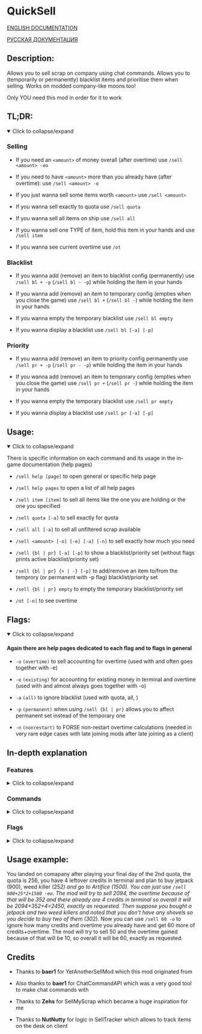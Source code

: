 ﻿# QuickSell

[ENGLISH DOCUMENTATION](README.md)

[РУССКАЯ ДОКУМЕНТАЦИЯ](README_ru.md)

## Description:

Allows you to sell scrap on company using chat commands. Allows you to (temporarily or permanently) blacklist items and prioritise them when selling. Works on modded company-like moons too!

Only YOU need this mod in order for it to work


## TL;DR:

<details open>
  <summary>Click to collapse/expand</summary>

### Selling

- If you need an `<amount>` of money overall (after overtime) use `/sell <amount> -eo`

- If you need to have `<amount>` more than you already have (after overtime): use `/sell <amount> -o`

- If you just wanna sell some items worth `<amount>` use `/sell <amount>`

- If you wanna sell exactly to quota use `/sell quota`

- If you wanna sell all items on ship use `/sell all`

- If you wanna sell one TYPE of item, hold this item in your hands and use `/sell item`

- If you wanna see current overtime use `/ot`

### Blacklist

- If you wanna add (remove) an item to blacklist config (permanently) use `/sell bl + -p` (`/sell bl - -p`) while holding the item in your hands

- If you wanna add (remove) an item to temporary config (empties when you close the game) use `/sell bl +` (`/sell bl -`) while holding the item in your hands

- If you wanna empty the temporary blacklist use `/sell bl empty`

- If you wanna display a blacklist use `/sell bl [-a] [-p]`

### Priority

- If you wanna add (remove) an item to priority config permanently use `/sell pr + -p` (`/sell pr - -p`) while holding the item in your hands

- If you wanna add (remove) an item to temporary config (empties when you close the game) use `/sell pr +` (`/sell pr -`) while holding the item in your hands

- If you wanna empty the temporary blacklist use `/sell pr empty`

- If you wanna display a blacklist use `/sell pr [-a] [-p]`

</details>


## Usage:

<details open>
  <summary>Click to collapse/expand</summary>

There is specific information on each command and its usage in the in-game documentation (help pages)

- `/sell help [page]` to open general or specific help page

- `/sell help pages` to open a list of all help pages

- `/sell item [item]` to sell all items like the one you are holding or the one you specified

- `/sell quota [-a]` to sell exactly for quota

- `/sell all [-a]` to sell all unfiltered scrap available

- `/sell <amount> [-o] [-e] [-a] [-n]` to sell exactly how much you need

- `/sell {bl | pr} [-a] [-p]` to show a blacklist/priority set (without flags prints active blacklist/priority set)

- `/sell {bl | pr} {+ | -} [-p]` to add/remove an item to/from the temprory (or permanent with -p flag) blacklist/priority set

- `/sell {bl | pr} empty` to empty the temporary blacklist/priority set

- `/ot [-n]` to see overtime

</details>


## Flags:

<details open>
  <summary>Click to collapse/expand</summary>

#### Again there are help pages dedicated to each flag and to flags in general

- `-o` `(overtime)` to sell accounting for overtime (used with <amount> and often goes together with -e)

- `-e` `(existing)` for accounting for existing money in terminal and overtime (used with <amount> and almost always goes together with -o)

- `-a` `(all)` to ignore blacklist (used with quota, all, <amount>)

- `-p` `(permanent)` when using `/sell {bl | pr}` allows you to affect permanent set instead of the temporary one

- `-n` `(nonrestart)` to FORSE non-restart overtime calculations (needed in very rare edge cases with late joining mods after late joining as a client)

</details>


## In-depth explanation

### Features

<details>
  <summary>Click to collapse/expand</summary>

#### Blacklist

The blacklist tells the mod which items not to sell. There are three (four) kinds of it: permanent, temporary(add), temporary(remove) and active.
- Permanent blacklist loads itself from the config at the start of the game. Although it's possible, I wouldn't recommend to modify the config by yourself, instead modify the permanent blacklist through in-game commands explained later (to avoid any user-made errors).
- Temporary blacklists (they only act together but there are two of them) are created when you launch Lethal Company and are destroyed when you close it. You can freely add/remove something from them and they will impact what you sell until you close the game or empty them.
- Active blacklist is the combination of the two. It takes the permanent blacklist, adds to it temporary(add) and removes temporary(remove) from it. It's the one which is ACTUALLY used to decide which items not to sell.

#### Priority

The priority list tells the mod which items to prioritize when selling. It will still try to sell as close to the provided value as possible but if multiple combinations of items are possible choose the one which has the most priority items. As with a blacklist there are three (four) kinds of priority sets: permanent, temporary(add), temporary(remove) and active.
- Permanent priority set loads itself from the config at the start of the game. Although it's possible, I wouldn't recommend to modify the config by yourself, instead modify the permanent priority set through in-game commands explained later (to avoid any user-made errors).
- Temporary priority sets (they only act together but there are two of them) are created when you launch Lethal Company and are destroyed when you close it. You can freely add/remove something from them and they will impact what you sell until you close the game or empty them.
- Active priority set is the combination of the two (three). It takes the permanent priority set, adds to it temporary(add) and removes temporary(remove) from it. It's the one which is ACTUALLY used to decide which items not to sell.

</details>


### Commands

<details>
  <summary>Click to collapse/expand</summary>

#### Item

Usage:

`/sell item [item]`

Sells all items with the specified name. If no name was specified then checks what item you are holding and gets it's name instead (and sells this held item too)

#### Quota

Usage:

`/sell quota [-a]`

Checks how much quota is left and tries to sell exactly that (if it's not enough, nothing will be sold and if exact value isn't achievable sells the smallest value after that)

#### All

Usage:

`/sell all [-a]`

Sells all (non-blacklisted, use -a to ignore blacklist) scrap items

#### Amount

Usage:

`/sell <amount> [-o] [-e] [-a] [-n]`

Tries to sell exactly how much you specified. If there is not enough scrap, sells nothing. If an exact value isn't achievable sells the smallest value after that

#### Blacklist

Usage:

`/sell bl [-a] [-p]`

`/sell bl {add | ad | a | +} [itemName] [-p]`

`/sell bl {remove | rm | r | -} [itemName] [-p]`

`/sell bl {empty | flash | flush}`
                
Without modifiers just prints an active blacklist, you can add -a to also display temporary blacklist or -p to display permanent blacklist instead.
By using `/sell bl +` (`/sell bl -`) you can temporarily blacklist (or prohibit to blacklist) an item currently in your hands. You can also add/remove it from a permanent blacklist by using -p flag.
By using `/sell bl empty` you can clear temporary blacklist in case you don't need it anymore (keep in mind that it automatically resets when you close the game window)

#### Priority

Usage:

`/sell pr [-a] [-p]`

`/sell pr {add | ad | a | +} [itemName] [-p]`

`/sell pr {remove | rm | r | -} [itemName] [-p]`

`/sell pr {empty | flash | flush}`
                
Without modifiers just prints an active priority set, you can add -a to also display temporary priority set or -p to display permanent priority set instead.
By using "/sell pr +" ("/sell bl -") you can temporarily prioritize (or prohibit form being prioritized) an item currently in your hands. You can also add/remove it from a permanent priority set by using -p flag.
By using "/sell pr empty" you can clear temporary priority set in case you don't need it anymore (keep in mind that it automatically resets when you close the game window)

#### Overtime

Usage:

`/ot [-n]`

Displays overtime caused by already fullfilled quota and items on desk

</details>

### Flags

<details>
  <summary>Click to collapse/expand</summary>

### -o

Usage:

`/sell <amount> -o`

Respects the fact that your sold items can cause overtime and includes it in the calculations (note that the overtime caused by already sold items isn't included, you need -e flag for that) so that:

requested value = final value in terminal (after leaving the planet) - existing money (look into -e page for that)

### -e

Usage:

`/sell <amount> -e`

(Previously -t, but was changed to -e)
Removes existing money (already existing credits in terminal, items on desk and, if -o flag is present, future overtime based on these two) from your requsted value so that:

requested value = final value in terminal (after leaving the planet) = existing money + sold items (+ overtime caused by sold items if -o flag is present)

### -a

Usage:

`/sell {quota | all | amount | bl | pr} -a`

When trying to find right items to sell, ignores all blacklists so that *EVERY* item can be sold. If used with "/sell bl" or "/sell pr" displays both temporary blacklists (or priority sets) along with the active one

### -p

Usage:

`/sell {bl | pr} [+ | -] -p`

When using the blacklist (or priority) command can be used to affect permanent blacklist (or priority set) instead of the temporary one

### -n

Usage:
`/sell <amount> -n`

Forces EVERY overtime calculation that occures during the execution of THIS command to think that there was no rehost after the final day of this quota, even if there was one). It is only needed if a host has a mod for late joining (aka LateCompany) and you joined after the final day of this quota (your client will think that there was a rehost then). There is no way (that I know of, at least, if you know one please tell me) to check if there was or wasn't a real rehost in this case, and if there wasn't, then all overtime calculations will be 15 smaller. This flag accounts for that, but note that if the rehost has actually occured and you used this flag then all overtime calculation will be 15 bigger so you should ask your host if they have done a rehost or not to get it right

</details>


## Usage example:

You landed on comapany after playing your final day of the 2nd quota, the quota is 256, you have 4 leftover credits in terminal and plan to buy jetpack (900), weed killer (25*2) and go to Artifice (1500). You can just use `/sell 900+25*2+1500 -eo`. The mod will try to sell 2094, the overtime because of that will be 352 and there already are 4 credits in terminal so overall it will be 2094+352+4=2450, exactly as requested. Then suppose you bought a jetpack and two weed killers and noted that you don't have any shovels so you decide to buy two of them (30*2). Now you can use `/sell 60 -o` to ignore how many credits and overtime you already have and get 60 more of credits+overtime. The mod will try to sell 50 and the overtime gained because of that will be 10, so overall it will be 60, exactly as requested.

## Credits

- Thanks to **baer1** for YetAnotherSellMod which this mod originated from

- Also thanks to **baer1** for ChatCommandAPI which was a very good tool to make chat commands with

- Thanks to **Zehs** for SellMyScrap which became a huge inspiration for me

- Thanks to **NutNutty** for logic in SellTracker which allows to track items on the desk on client